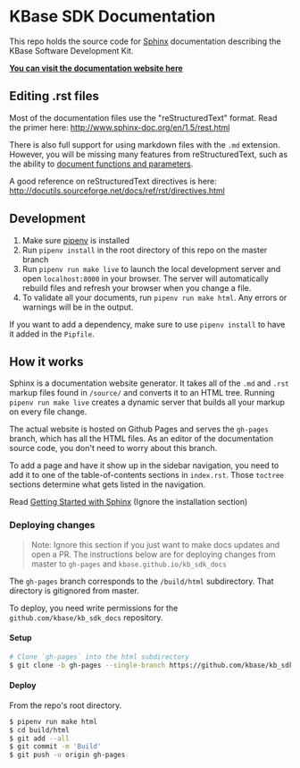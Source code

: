 # KBase SDK Documentation

This repo holds the source code for [Sphinx](http://www.sphinx-doc.org/en/master/) documentation describing the KBase Software Development Kit.

[**You can visit the documentation website here**](http://kbase.github.io/kb_sdk_docs)

## Editing .rst files

Most of the documentation files use the "reStructuredText" format. Read the primer here: http://www.sphinx-doc.org/en/1.5/rest.html

There is also full support for using markdown files with the `.md` extension. However, you will be missing many features from reStructuredText, such as the ability to [document functions and parameters](http://www.sphinx-doc.org/en/1.5/tutorial.html#documenting-objects).

A good reference on reStructuredText directives is here: http://docutils.sourceforge.net/docs/ref/rst/directives.html

## Development

1. Make sure [pipenv](https://docs.pipenv.org/) is installed
1. Run `pipenv install` in the root directory of this repo on the master branch
1. Run `pipenv run make live` to launch the local development server and open `localhost:8000` in your browser. The server will automatically rebuild files and refresh your browser when you change a file.
1. To validate all your documents, run `pipenv run make html`. Any errors or warnings will be in the output.

If you want to add a dependency, make sure to use `pipenv install` to have it added in the `Pipfile`.

## How it works

Sphinx is a documentation website generator. It takes all of the `.md` and `.rst` markup files found in `/source/` and converts it to an HTML tree. Running `pipenv run make live` creates a dynamic server that builds all your markup on every file change.

The actual website is hosted on Github Pages and serves the `gh-pages` branch, which has all the HTML files. As an editor of the documentation source code, you don't need to worry about this branch.
 
To add a page and have it show up in the sidebar navigation, you need to add it to one of the table-of-contents sections in `index.rst`. Those `toctree` sections determine what gets listed in the navigation.

Read [Getting Started with Sphinx](http://www.sphinx-doc.org/en/1.5/tutorial.html#defining-document-structure) (Ignore the installation section)

### Deploying changes

> Note: Ignore this section if you just want to make docs updates and open a PR. The instructions below are for deploying changes from master to `gh-pages` and `kbase.github.io/kb_sdk_docs`

The `gh-pages` branch corresponds to the `/build/html` subdirectory. That directory is gitignored from master.

To deploy, you need write permissions for the `github.com/kbase/kb_sdk_docs` repository.

#### Setup

```sh
# Clone `gh-pages` into the html subdirectory
$ git clone -b gh-pages --single-branch https://github.com/kbase/kb_sdk_docs build/html
```

#### Deploy

From the repo's root directory.

```sh
$ pipenv run make html
$ cd build/html
$ git add --all
$ git commit -m 'Build'
$ git push -u origin gh-pages
```
